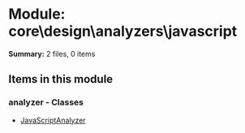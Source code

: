 # Module: core\design\analyzers\javascript

**Summary:** 2 files, 0 items

## Items in this module

### analyzer - Classes
- [JavaScriptAnalyzer](analyzer_items.md#javascriptanalyzer)

